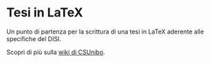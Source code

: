 # Tesi in LaTeX

Un punto di partenza per la scrittura di una tesi in LaTeX aderente alle
specifiche del DISI.

Scopri di più sulla [wiki di
CSUnibo](https://cartabinaria.students.cs.unibo.it/wiki/modelli-di-tesi/latex/).
